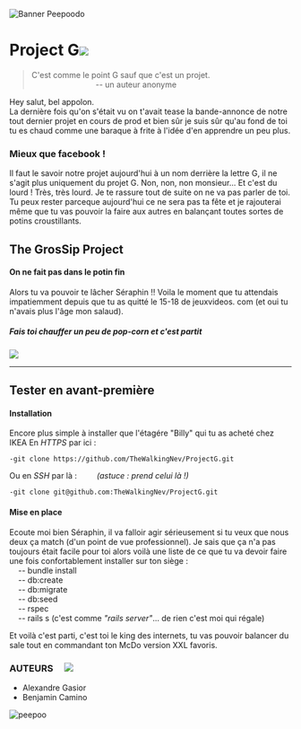 ![Banner Peepoodo](https://peepoodo.github.io/peepoodo-box/logo.png)

# Project G![](https://media.giphy.com/media/xUA7b3FkQuxeMtf5LO/giphy.gif)
>C'est comme le point G sauf que c'est un projet.  
                             -- un auteur anonyme

  Hey salut, bel appolon.  
  La dernière fois qu'on s'était vu on t'avait tease la bande-annonce de notre tout dernier projet en cours de prod et bien sûr je suis sûr qu'au fond de toi tu es chaud comme une baraque à frite à l'idée d'en apprendre un peu plus.

### Mieux que facebook !
Il faut le savoir notre projet aujourd'hui à un nom derrière la lettre G, il ne s'agit plus uniquement du projet G.
Non, non, non monsieur...
Et c'est du lourd ! Très, très lourd.
Je te rassure tout de suite on ne va pas parler de toi.
Tu peux rester parceque aujourd'hui ce ne sera pas ta fête et je rajouterai même que tu vas pouvoir la faire aux autres en balançant toutes sortes de potins croustillants.

## The GrosSip Project
#### On ne fait pas dans le potin fin
Alors tu va pouvoir te lâcher Séraphin !!
Voila le moment que tu attendais impatiemment depuis que tu as quitté le 15-18 de jeuxvideos. com (et oui tu n'avais plus l'âge mon salaud).

##### Fais toi chauffer un peu de pop-corn et c'est partit
![](https://media.giphy.com/media/pUeXcg80cO8I8/giphy.gif)

---
## Tester en avant-première
#### Installation
Encore plus simple à installer que l'étagére "Billy" qui tu as acheté chez IKEA
 En *HTTPS* par ici :

    -git clone https://github.com/TheWalkingNev/ProjectG.git
    
 Ou en *SSH* par là :         *(astuce : prend celui là !)*
    
    -git clone git@github.com:TheWalkingNev/ProjectG.git

#### Mise en place
Ecoute moi bien Séraphin, il va falloir agir sérieusement si tu veux que nous deux ça match (d'un point de vue professionnel).
Je sais que ça n'a pas toujours était facile pour toi alors voilà une liste de ce que tu va devoir faire une fois confortablement installer sur ton siège :  
    -- bundle install  
    -- db:create  
    -- db:migrate  
    -- db:seed  
    -- rspec  
    -- rails s (c'est comme *"rails server"*... de rien c'est moi qui régale)  

Et voilà c'est parti, c'est toi le king des internets, tu vas pouvoir balancer du sale tout en commandant ton McDo version XXL favoris.

### AUTEURS     ![](https://media.giphy.com/media/Gb3FENu33eqKk/giphy.gif)
 - Alexandre Gasior
 - Benjamin Camino

![peepoo](https://scontent-frx5-1.cdninstagram.com/vp/264d0ca397626a3b949b7e1a32f12c40/5CB8BC70/t51.2885-15/e35/43371552_345243769354400_135114894105553554_n.jpg?_nc_ht=scontent-frx5-1.cdninstagram.com&se=7&ig_cache_key=MTkwNDY1MDI1MjEwMzgzOTc4Mw%3D%3D.2)
